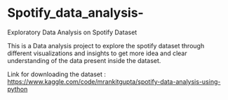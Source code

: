 # Spotify_data_analysis-
Exploratory Data Analysis on Spotify Dataset

This is a Data analysis project to explore the spotify dataset through different visualizations and insights to get more idea and clear understanding of the data present inside the dataset.


Link for downloading the dataset : 
https://www.kaggle.com/code/mrankitgupta/spotify-data-analysis-using-python
